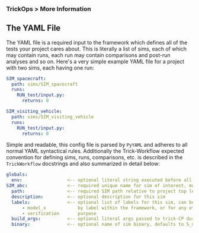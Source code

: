### TrickOps > More Information

## The YAML File

The YAML file is a required input to the framework which defines all of the tests your project cares about. This is literally a list of sims, each of which may contain runs, each run may contain comparisons and post-run analyses and so on. Here's a very simple example YAML file for a project with two sims, each having one run:

```yaml
SIM_spacecraft:
  path: sims/SIM_spacecraft
  runs:
    RUN_test/input.py:
      returns: 0

SIM_visiting_vehicle:
  path: sims/SIM_visiting_vehicle
  runs:
    RUN_test/input.py:
      returns: 0
```
Simple and readable, this config file is parsed by `PyYAML` and adheres to all normal YAML syntactical rules.  Additionally the Trick-Workflow expected convention for defining sims, runs, comparisons, etc. is described in the `TrickWorkflow` docstrings and also summarized in detail below:

```yaml
globals:
  env:                 <-- optional literal string executed before all tests, ex: ". env.sh"
SIM_abc:               <-- required unique name for sim of interest, must start with SIM
  path:                <-- required SIM path relative to project top level
  description:         <-- optional description for this sim
  labels:              <-- optional list of labels for this sim, can be used to get sims
      - model_x            by label within the framework, or for any other project-defined
      - verification       purpose
  build_args:          <-- optional literal args passed to trick-CP during sim build
  binary:              <-- optional name of sim binary, defaults to S_main_{cpu}.exe
